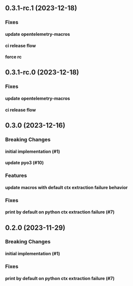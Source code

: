 ## 0.3.1-rc.1 (2023-12-18)

### Fixes

#### update opentelemetry-macros

#### ci release flow

#### force rc

## 0.3.1-rc.0 (2023-12-18)

### Fixes

#### update opentelemetry-macros

#### ci release flow

## 0.3.0 (2023-12-16)

### Breaking Changes

#### initial implementation (#1)

#### update pyo3 (#10)

### Features

#### update macros with default ctx extraction failure behavior

### Fixes

#### print by default on python ctx extraction failure (#7)

## 0.2.0 (2023-11-29)

### Breaking Changes

#### initial implementation (#1)

### Fixes

#### print by default on python ctx extraction failure (#7)
